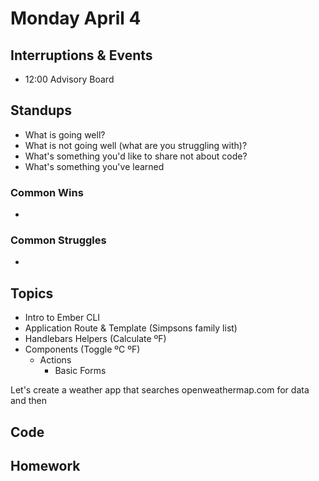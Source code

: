 # Monday April 4

## Interruptions & Events

* 12:00 Advisory Board

## Standups

* What is going well?
* What is not going well (what are you struggling with)?
* What's something you'd like to share not about code?
* What's something you've learned

### Common Wins

*

### Common Struggles

*

## Topics

- Intro to Ember CLI
- Application Route & Template (Simpsons family list)
- Handlebars Helpers (Calculate ºF)
- Components (Toggle ºC ºF)
  + Actions
    - Basic Forms

Let's create a weather app that searches openweathermap.com for data and then

## Code

## Homework
